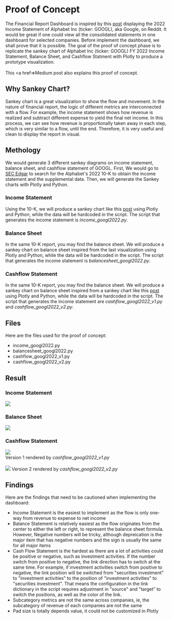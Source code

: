 # Proof of Concept
The Financial Report Dashboard is inspired by this <a href="https://www.reddit.com/r/dataisbeautiful/comments/10ur1ya/oc_how_google_makes_money_its_2022_income/">post</a> displaying the 2022 Income Statement of Alphabet Inc (ticker: GOOGL), aka Google, on Reddit. It would be great if one could view all the consolidated statements in one dashboard for selected companies. Before implement the dashboard, we shall prove that it is possible. The goal of the proof of concept phase is to replicate the sankey chart of Alphabet Inc (ticker: GOOGL) FY 2022 Income Statement, Balance Sheet, and Cashflow Statment with Plotly to produce a prototype visualization.
<br><br>
This <a href=>Medium post</a> also explains this proof of concept.


## Why Sankey Chart?
Sankey chart is a great visualization to show the flow and movement. In the nature of financial report, the logic of different metrics are interconnected with a flow. For example, the income statement shows how revenue is realized and subtract different expense to yield the final net income. In this process, we can see how revenue is proportionally taken away in each step, which is very similar to a flow, until the end. Therefore, it is very useful and clean to display the report in visual.

## Methology
We would generate 3 different sankey diagrams on income statement, balance sheet, and cashflow statement of GOOGL. First, We would go to <a href="https://www.sec.gov/edgar/searchedgar/companysearch">SEC Edgar</a> to search for the Alphabet's 2022 10-K to obtain the income statement and the supplemental data. Then, we will generate the Sankey charts with Plotly and Python.

### Income Statement
Using the 10-K, we will produce a sankey chart like this <a href="https://www.reddit.com/r/dataisbeautiful/comments/10ur1ya/oc_how_google_makes_money_its_2022_income/">post</a> using Plotly and Python, while the data will be hardcoded in the script. The script that generates the income statement is <i>income_googl2022.py</i>.

### Balance Sheet
In the same 10-K report, you may find the balance sheet. We will produce a sankey chart on balance sheet inspired from the last visualization using Plotly and Python, while the data will be hardcoded in the script. The script that generates the income statement is <i>balancesheet_googl2022.py</i>.

### Cashflow Statement
In the same 10-K report, you may find the balance sheet. We will produce a sankey chart on balance sheet inspired from a sankey chart like this <a href="https://www.appeconomyinsights.com/p/how-to-analyze-a-cash-flow-statement">post</a> using Plotly and Python, while the data will be hardcoded in the script.  The script that generates the income statement are <i>cashflow_googl2022_v1.py</i> and <i>cashflow_googl2022_v2.py</i>.

## Files
Here are the files used for the proof of concept:
<ul>
	<li>income_googl2022.py</li>
	<li>balancesheet_googl2022.py</li>
	<li>cashflow_googl2022_v1.py</li>
	<li>cashflow_googl2022_v2.py</li>
</ul>

## Result
### Income Statement
<img src=googl_income2022.png>

### Balance Sheet
<img src=googl_balance2022.png>

### Cashflow Statement
<img src=googl_cashflow2022_v1.png>

<br>
Version 1 rendered by <i>cashflow_googl2022_v1.py</i>
<br><br>

<img src=googl_cashflow2022_v2.png>
Version 2 rendered by <i>cashflow_googl2022_v2.py</i>

## Findings
Here are the findings that need to be cautioned when implementing the dashboard:
<ul>
	<li>Income Statement is the easiest to implement as the flow is only one-way from revenue to expense to net income</li>
	<li>Balance Statement is relatively easiest as the flow originates from the center to either the left or right, to represent the balance sheet formula. However, Negative numbers will be tricky, although depreication is the major item that has negative numbers and the sign is usually the same for all major items</li>
	<li>Cash Flow Statement is the hardest as there are a lot of activities could be positive or negative, such as investment activities. If the number switch from positive to negative, the link direction has to switch at the same time. For example, if investment activities switch from positive to negative, the link position will be switched from "securities investment" to "investment activities" to the position of "investment activities" to "securities investment". That means the configuration in the link dictionary in the script requires adjustment in "source" and "target" to switch the positions, as well as the color of the link.</li>
	<li>Subcategory metrics are not the same across companies, ie, the subcategory of revenue of each companies are not the same</li>
	<li>Pad size is totally depends value, it could not be customized in Plotly</li>
</ul>
